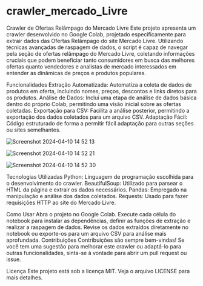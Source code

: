 # crawler_mercado_Livre

Crawler de Ofertas Relâmpago do Mercado Livre
Este projeto apresenta um crawler desenvolvido no Google Colab, projetado especificamente para extrair dados das Ofertas Relâmpago do site Mercado Livre. Utilizando técnicas avançadas de raspagem de dados, o script é capaz de navegar pela seção de ofertas relâmpago do Mercado Livre, coletando informações cruciais que podem beneficiar tanto consumidores em busca das melhores ofertas quanto vendedores e analistas de mercado interessados em entender as dinâmicas de preços e produtos populares.

Funcionalidades
Extração Automatizada: Automatiza a coleta de dados de produtos em oferta, incluindo nomes, preços, descontos e links diretos para os produtos.
Análise de Dados: Inclui uma etapa de análise de dados básica dentro do próprio Colab, permitindo uma visão inicial sobre as ofertas coletadas.
Exportação para CSV: Facilita a análise posterior, permitindo a exportação dos dados coletados para um arquivo CSV.
Adaptação Fácil: Código estruturado de forma a permitir fácil adaptação para outras seções ou sites semelhantes.

![Screenshot 2024-04-10 14 52 13](https://github.com/Josue185/crawler_mercado_Livre/assets/92592495/1a053982-5bad-4158-a41b-3fc2f6f86484)

![Screenshot 2024-04-10 14 52 21](https://github.com/Josue185/crawler_mercado_Livre/assets/92592495/4590341c-e157-4701-8c06-c420d56f2cf4)

![Screenshot 2024-04-10 14 52 30](https://github.com/Josue185/crawler_mercado_Livre/assets/92592495/0f8da37a-8169-4be8-bb1e-c637b6e5c814)

Tecnologias Utilizadas
Python: Linguagem de programação escolhida para o desenvolvimento do crawler.
BeautifulSoup: Utilizado para parsear o HTML da página e extrair os dados necessários.
Pandas: Empregado na manipulação e análise dos dados coletados.
Requests: Usado para fazer requisições HTTP ao site do Mercado Livre.

Como Usar
Abra o projeto no Google Colab.
Execute cada célula do notebook para instalar as dependências, definir as funções de extração e realizar a raspagem de dados.
Revise os dados extraídos diretamente no notebook ou exporte-os para um arquivo CSV para análise mais aprofundada.
Contribuições
Contribuições são sempre bem-vindas! Se você tem uma sugestão para melhorar este crawler ou adaptá-lo para outras funcionalidades, sinta-se à vontade para abrir um pull request ou issue.

Licença
Este projeto está sob a licença MIT. Veja o arquivo LICENSE para mais detalhes.
